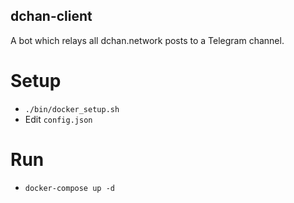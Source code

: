 dchan-client
-----
A bot which relays all dchan.network posts to a Telegram channel.

# Setup

* `./bin/docker_setup.sh`
* Edit `config.json`

# Run

* `docker-compose up -d`